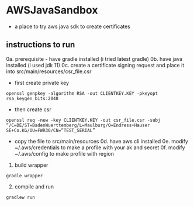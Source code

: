 # AWSJavaSandbox

- a place to try aws java sdk to create certificates

## instructions to run

0a.  prerequisite - have gradle installed (i tried latest gradle)
0b.  have java installed (i used jdk 11)
0c.  create a certificate signing request and place it into src/main/resources/csr_file.csr
  - first create private key
```console
openssl genpkey -algorithm RSA -out CLIENTKEY.KEY -pkeyopt rsa_keygen_bits:2048
```
  - then create csr
```console
openssl req -new -key CLIENTKEY.KEY -out csr_file.csr -subj “/C=DE/ST=BadenWuerttemberg/L=Maulburg/O=Endress+Hauser SE+Co.KG/OU=FWR30/CN=“TEST_SERIAL”
```
  - copy the file to src/main/resources
0d.  have aws cli installed
0e.  modify ~/.aws/credentials to make a profile with your ak and secret
0f.  modify ~/.aws/config to make profile with region
1.  build wrapper
```
gradle wrapper
```
2.  compile and run
```
gradlew run
```